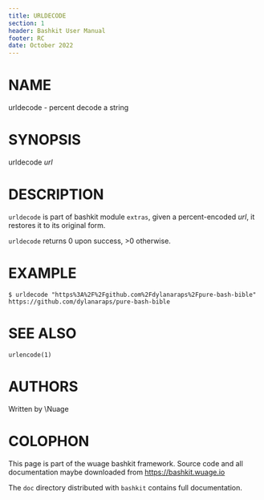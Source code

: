 ```yaml
---
title: URLDECODE
section: 1
header: Bashkit User Manual
footer: RC
date: October 2022
---
```


# NAME

urldecode - percent decode a string

# SYNOPSIS

urldecode *url*

# DESCRIPTION

`urldecode` is part of bashkit module `extras`, given a percent-encoded *url*,
it restores it to its original form.

`urldecode` returns 0 upon success, >0 otherwise.

# EXAMPLE

    $ urldecode "https%3A%2F%2Fgithub.com%2Fdylanaraps%2Fpure-bash-bible"
    https://github.com/dylanaraps/pure-bash-bible

# SEE ALSO
`urlencode(1)`

# AUTHORS
Written by \\Nuage

# COLOPHON
This page is part of the wuage bashkit framework. Source code and all
documentation maybe downloaded from <https://bashkit.wuage.io>

The `doc` directory distributed with `bashkit` contains full documentation.
